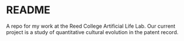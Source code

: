 README
=========

A repo for my work at the Reed College Artificial Life Lab. Our current project is a study of quantitative cultural evolution in the patent record.
